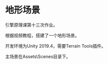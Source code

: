 # 地形场景

引擎原理课第十三次作业。

根据视频教程，搭建了一个地形场景。

开发环境为Unity 2019.4，需要Terrain Tools插件。

主场景在Assets\Scenes目录下。